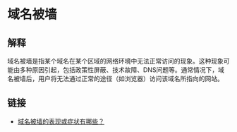 # 域名被墙

## 解释
域名被墙是指某个域名在某个区域的网络环境中无法正常访问的现象。这种现象可能由多种原因引起，包括政策性屏蔽、技术故障、DNS问题等。通常情况下，域名被墙后，用户将无法通过正常的途径（如浏览器）访问该域名所指向的网站。

## 链接
- [域名被墙的表现或症状有哪些？](/post/2025/域名被墙的表现或症状有哪些？.md)
